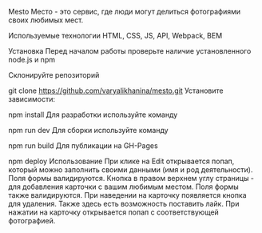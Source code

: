 Mesto
Место - это сервис, где люди могут делиться фотографиями своих любимых мест.

Используемые технологии
HTML, CSS, JS, API, Webpack, BEM

Установка
Перед началом работы проверьте наличие установленного node.js и npm

Склонируйте репозиторий

git clone https://github.com/varyalikhanina/mesto.git
Установите зависимости:

npm install
Для разработки используйте команду

npm run dev
Для сборки используйте команду

npm run build
Для публикации на GH-Pages

npm deploy
Использование
При клике на Edit открывается попап, который можно заполнить своими данными (имя и род деятельности). Поля формы валидируются. Кнопка в правом верхнем углу страницы - для добавления карточки с вашим любимым местом. Поля формы также валидируются. При наведении на карточку появляется кнопка для удаления. Также здесь есть возможность поставить лайк. При нажатии на карточку открывается попап с соответствующей фотографией.
